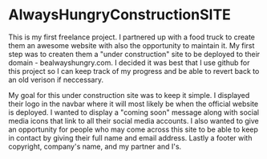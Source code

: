 # AlwaysHungryConstructionSITE

This is my first freelance project. I partnered up with a food truck to create them an awesome website with also the opportunity to maintain it. My first step was to createn them a "under construction" site to be deployed to their domain - bealwayshungry.com. I decided it was best that I use github for this project so I can keep track of my progress and be able to revert back to an old verison if neccessary. 

My goal for this under construction site was to keep it simple. I displayed their logo in the navbar where it will most likely be when the official website is deployed. I wanted to display a "coming soon" message along with social media icons that link to all their social media accounts. I also wanted to give an opportunity for people who may come across this site to be able to keep in contact by giving their full name and email address. Lastly a footer with copyright, company's name, and my partner and I's.